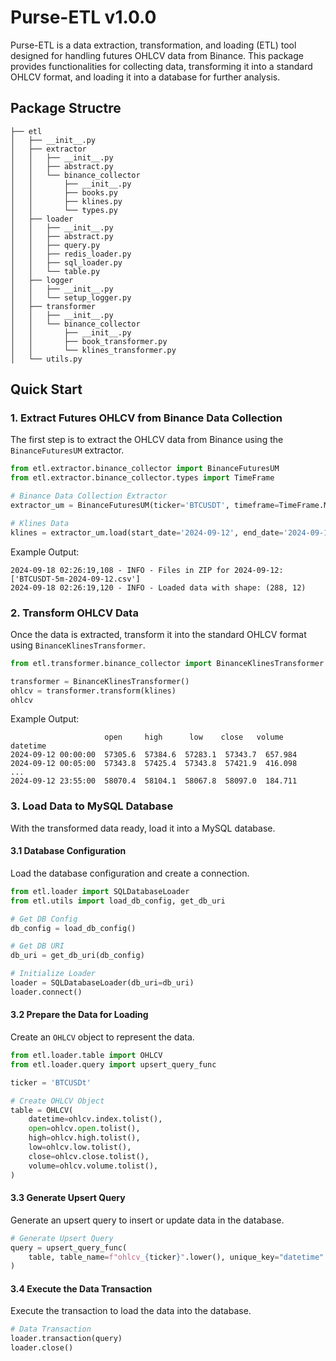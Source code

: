 # Purse-ETL v1.0.0

Purse-ETL is a data extraction, transformation, and loading (ETL) tool designed for handling futures OHLCV data from Binance. This package provides functionalities for collecting data, transforming it into a standard OHLCV format, and loading it into a database for further analysis.

## Package Structre
```plaintext
├── etl
│   ├── __init__.py
│   ├── extractor
│   │   ├── __init__.py
│   │   ├── abstract.py
│   │   └── binance_collector
│   │       ├── __init__.py
│   │       ├── books.py
│   │       ├── klines.py
│   │       └── types.py
│   ├── loader
│   │   ├── __init__.py
│   │   ├── abstract.py
│   │   ├── query.py
│   │   ├── redis_loader.py
│   │   ├── sql_loader.py
│   │   └── table.py
│   ├── logger
│   │   ├── __init__.py
│   │   └── setup_logger.py
│   ├── transformer
│   │   ├── __init__.py
│   │   └── binance_collector
│   │       ├── __init__.py
│   │       ├── book_transformer.py
│   │       └── klines_transformer.py
│   └── utils.py
```

## Quick Start

### 1. Extract Futures OHLCV from Binance Data Collection

The first step is to extract the OHLCV data from Binance using the `BinanceFuturesUM` extractor.

```python
from etl.extractor.binance_collector import BinanceFuturesUM
from etl.extractor.binance_collector.types import TimeFrame

# Binance Data Collection Extractor
extractor_um = BinanceFuturesUM(ticker='BTCUSDT', timeframe=TimeFrame.MINUTE5)

# Klines Data
klines = extractor_um.load(start_date='2024-09-12', end_date='2024-09-12')
```

Example Output:
```
2024-09-18 02:26:19,108 - INFO - Files in ZIP for 2024-09-12: ['BTCUSDT-5m-2024-09-12.csv']
2024-09-18 02:26:19,120 - INFO - Loaded data with shape: (288, 12)
```

### 2. Transform OHLCV Data

Once the data is extracted, transform it into the standard OHLCV format using `BinanceKlinesTransformer`.

```python
from etl.transformer.binance_collector import BinanceKlinesTransformer

transformer = BinanceKlinesTransformer()
ohlcv = transformer.transform(klines)
ohlcv
```

Example Output:
```
                     open     high      low    close   volume
datetime                                                   
2024-09-12 00:00:00  57305.6  57384.6  57283.1  57343.7  657.984
2024-09-12 00:05:00  57343.8  57425.4  57343.8  57421.9  416.098
...
2024-09-12 23:55:00  58070.4  58104.1  58067.8  58097.0  184.711
```

### 3. Load Data to MySQL Database

With the transformed data ready, load it into a MySQL database.

#### 3.1 Database Configuration

Load the database configuration and create a connection.

```python
from etl.loader import SQLDatabaseLoader
from etl.utils import load_db_config, get_db_uri 

# Get DB Config
db_config = load_db_config()

# Get DB URI
db_uri = get_db_uri(db_config)

# Initialize Loader
loader = SQLDatabaseLoader(db_uri=db_uri)
loader.connect()
```

#### 3.2 Prepare the Data for Loading

Create an `OHLCV` object to represent the data.

```python
from etl.loader.table import OHLCV
from etl.loader.query import upsert_query_func

ticker = 'BTCUSDt'

# Create OHLCV Object
table = OHLCV(
    datetime=ohlcv.index.tolist(),
    open=ohlcv.open.tolist(),
    high=ohlcv.high.tolist(),
    low=ohlcv.low.tolist(),
    close=ohlcv.close.tolist(),
    volume=ohlcv.volume.tolist(),
)
```

#### 3.3 Generate Upsert Query

Generate an upsert query to insert or update data in the database.

```python
# Generate Upsert Query
query = upsert_query_func(
    table, table_name=f"ohlcv_{ticker}".lower(), unique_key="datetime"
)
```

#### 3.4 Execute the Data Transaction

Execute the transaction to load the data into the database.

```python
# Data Transaction
loader.transaction(query)
loader.close()
```
